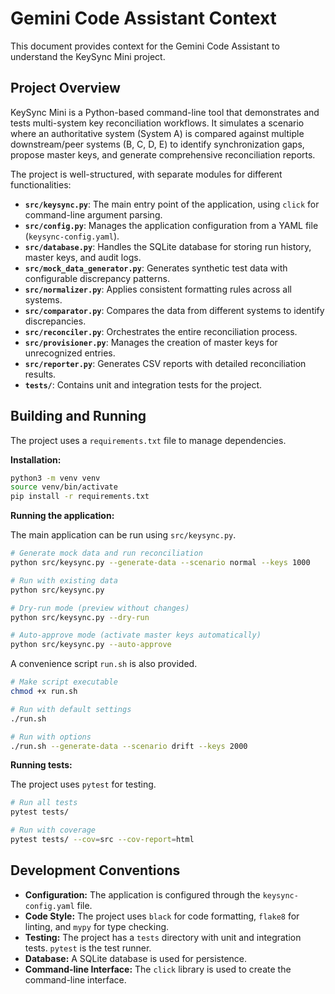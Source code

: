 # Gemini Code Assistant Context

This document provides context for the Gemini Code Assistant to understand the KeySync Mini project.

## Project Overview

KeySync Mini is a Python-based command-line tool that demonstrates and tests multi-system key reconciliation workflows. It simulates a scenario where an authoritative system (System A) is compared against multiple downstream/peer systems (B, C, D, E) to identify synchronization gaps, propose master keys, and generate comprehensive reconciliation reports.

The project is well-structured, with separate modules for different functionalities:

*   **`src/keysync.py`**: The main entry point of the application, using `click` for command-line argument parsing.
*   **`src/config.py`**: Manages the application configuration from a YAML file (`keysync-config.yaml`).
*   **`src/database.py`**: Handles the SQLite database for storing run history, master keys, and audit logs.
*   **`src/mock_data_generator.py`**: Generates synthetic test data with configurable discrepancy patterns.
*   **`src/normalizer.py`**: Applies consistent formatting rules across all systems.
*   **`src/comparator.py`**: Compares the data from different systems to identify discrepancies.
*   **`src/reconciler.py`**: Orchestrates the entire reconciliation process.
*   **`src/provisioner.py`**: Manages the creation of master keys for unrecognized entries.
*   **`src/reporter.py`**: Generates CSV reports with detailed reconciliation results.
*   **`tests/`**: Contains unit and integration tests for the project.

## Building and Running

The project uses a `requirements.txt` file to manage dependencies.

**Installation:**

```bash
python3 -m venv venv
source venv/bin/activate
pip install -r requirements.txt
```

**Running the application:**

The main application can be run using `src/keysync.py`.

```bash
# Generate mock data and run reconciliation
python src/keysync.py --generate-data --scenario normal --keys 1000

# Run with existing data
python src/keysync.py

# Dry-run mode (preview without changes)
python src/keysync.py --dry-run

# Auto-approve mode (activate master keys automatically)
python src/keysync.py --auto-approve
```

A convenience script `run.sh` is also provided.

```bash
# Make script executable
chmod +x run.sh

# Run with default settings
./run.sh

# Run with options
./run.sh --generate-data --scenario drift --keys 2000
```

**Running tests:**

The project uses `pytest` for testing.

```bash
# Run all tests
pytest tests/

# Run with coverage
pytest tests/ --cov=src --cov-report=html
```

## Development Conventions

*   **Configuration:** The application is configured through the `keysync-config.yaml` file.
*   **Code Style:** The project uses `black` for code formatting, `flake8` for linting, and `mypy` for type checking.
*   **Testing:** The project has a `tests` directory with unit and integration tests. `pytest` is the test runner.
*   **Database:** A SQLite database is used for persistence.
*   **Command-line Interface:** The `click` library is used to create the command-line interface.
